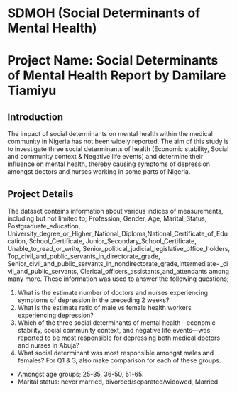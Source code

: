 # SDMOH (Social Determinants of Mental Health)
# Project Name: Social Determinants of Mental Health Report by Damilare Tiamiyu
## Introduction
The impact of social determinants on mental health within the medical community in Nigeria has not been widely reported. The aim of this study is to investigate three social determinants of health (Economic stability, Social and community context & Negative life events) and determine their influence on mental health, thereby causing symptoms of depression amongst doctors and nurses working in some parts of Nigeria. 
## Project Details
The dataset contains information about various indices of measurements, including but not limited to; Profession, Gender, Age, Marital_Status, Postgraduate_education, University_degree_or_Higher_National_Diploma,National_Certificate_of_Education, School_Certificate, Junior_Secondary_School_Certificate, Unable_to_read_or_write, Senior_political_judicial_legislative_office_holders, Top_civil_and_public_servants_in_directorate_grade, Senior_civil_and_public_servants_in_nondirectorate_grade,Intermediate¬_civil_and_public_servants, Clerical_officers_assistants_and_attendants among many more. 
These information was used to answer the following questions;
1.	What is the estimate number of doctors and nurses experiencing symptoms of depression in the preceding 2 weeks?
2.	What is the estimate ratio of male vs female health workers experiencing depression?
3.	Which of the three social determinants of mental health—economic stability, social community context, and negative life events—was reported to be most responsible for depressing both medical doctors and nurses in Abuja?
4.	What social determinant was most responsible amongst males and females?
For Q1 & 3, also make comparison for each of these groups.
* Amongst age groups; 25-35, 36-50, 51-65. 
*	Marital status: never married, divorced/separated/widowed, Married

